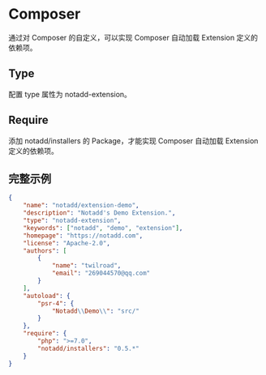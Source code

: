 # Composer

通过对 Composer 的自定义，可以实现 Composer 自动加载 Extension 定义的依赖项。

## Type

配置 type 属性为 notadd-extension。

## Require

添加 notadd/installers 的 Package，才能实现 Composer 自动加载 Extension 定义的依赖项。

## 完整示例

```json
{
    "name": "notadd/extension-demo",
    "description": "Notadd's Demo Extension.",
    "type": "notadd-extension",
    "keywords": ["notadd", "demo", "extension"],
    "homepage": "https://notadd.com",
    "license": "Apache-2.0",
    "authors": [
        {
            "name": "twilroad",
            "email": "269044570@qq.com"
        }
    ],
    "autoload": {
        "psr-4": {
            "Notadd\\Demo\\": "src/"
        }
    },
    "require": {
        "php": ">=7.0",
        "notadd/installers": "0.5.*"
    }
}
```
